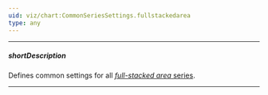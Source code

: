 ```yaml
---
uid: viz/chart:CommonSeriesSettings.fullstackedarea
type: any
---
```

---
##### shortDescription
Defines common settings for all [*full-stacked area* series](/api-reference/10%20UI%20Components/dxChart/5%20Series%20Types/FullStackedAreaSeries '/Documentation/ApiReference/UI_Components/dxChart/Series_Types/FullStackedAreaSeries/').

---
